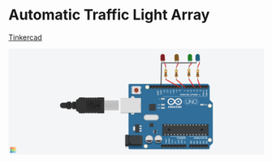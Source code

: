# Automatic Traffic Light Array

[Tinkercad](https://www.tinkercad.com/things/2YQLbOrUM1Q-arduino-automatic-traffic-light-array)

![Circut](./Pic0.png)